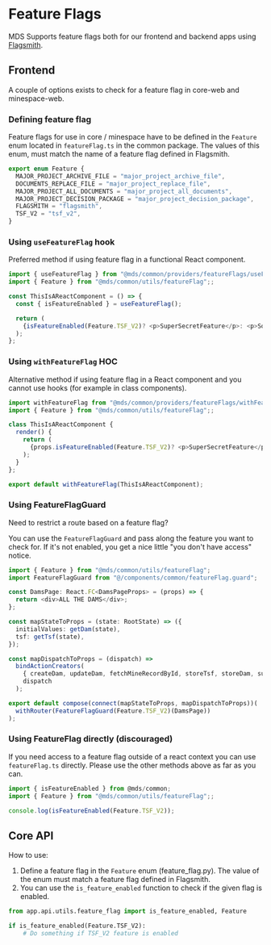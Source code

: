 # Feature Flags

MDS Supports feature flags both for our frontend and backend apps using [Flagsmith](https://docs.flagsmith.com).

## Frontend

A couple of options exists to check for a feature flag in core-web and minespace-web.

### Defining feature flag

Feature flags for use in core / minespace have to be defined in the `Feature` enum located in `featureFlag.ts` in the common package.
The values of this enum, must match the name of a feature flag defined in Flagsmith.

```typescript
export enum Feature {
  MAJOR_PROJECT_ARCHIVE_FILE = "major_project_archive_file",
  DOCUMENTS_REPLACE_FILE = "major_project_replace_file",
  MAJOR_PROJECT_ALL_DOCUMENTS = "major_project_all_documents",
  MAJOR_PROJECT_DECISION_PACKAGE = "major_project_decision_package",
  FLAGSMITH = "flagsmith",
  TSF_V2 = "tsf_v2",
}
```

### Using `useFeatureFlag` hook

Preferred method if using feature flag in a functional React component.

```typescript
import { useFeatureFlag } from "@mds/common/providers/featureFlags/useFeatureFlag";
import { Feature } from "@mds/common/utils/featureFlag";;

const ThisIsAReactComponent = () => {
  const { isFeatureEnabled } = useFeatureFlag();

  return (
    {isFeatureEnabled(Feature.TSF_V2)? <p>SuperSecretFeature</p>: <p>Sorry, you can't access this</p>}
  );
};
```

### Using `withFeatureFlag` HOC

Alternative method if using feature flag in a React component and you cannot use hooks (for example in class components).

```typescript
import withFeatureFlag from "@mds/common/providers/featureFlags/withFeatureFlag";
import { Feature } from "@mds/common/utils/featureFlag";;

class ThisIsAReactComponent {
  render() {
    return (
      {props.isFeatureEnabled(Feature.TSF_V2)? <p>SuperSecretFeature</p>: <p>Sorry, you can't access this</p>}
    );
  }
};

export default withFeatureFlag(ThisIsAReactComponent);
```

### Using FeatureFlagGuard

Need to restrict a route based on a feature flag?

You can use the `FeatureFlagGuard` and pass along the feature you want to check for.
If it's not enabled, you get a nice little "you don't have access" notice.

```typescript
import { Feature } from "@mds/common/utils/featureFlag";
import FeatureFlagGuard from "@/components/common/featureFlag.guard";

const DamsPage: React.FC<DamsPageProps> = (props) => {
  return <div>ALL THE DAMS</div>;
};

const mapStateToProps = (state: RootState) => ({
  initialValues: getDam(state),
  tsf: getTsf(state),
});

const mapDispatchToProps = (dispatch) =>
  bindActionCreators(
    { createDam, updateDam, fetchMineRecordById, storeTsf, storeDam, submit },
    dispatch
  );

export default compose(connect(mapStateToProps, mapDispatchToProps))(
  withRouter(FeatureFlagGuard(Feature.TSF_V2)(DamsPage))
);
```

### Using FeatureFlag directly (discouraged)

If you need access to a feature flag outside of a react context you can use `featureFlag.ts` directly.
Please use the other methods above as far as you can.

```typescript
import { isFeatureEnabled } from @mds/common;
import { Feature } from "@mds/common/utils/featureFlag";;

console.log(isFeatureEnabled(Feature.TSF_V2));

```

## Core API

How to use:

1. Define a feature flag in the `Feature` enum (feature_flag.py). The value of the enum must match a feature flag defined in Flagsmith.
2. You can use the `is_feature_enabled` function to check if the given flag is enabled.

```python
from app.api.utils.feature_flag import is_feature_enabled, Feature

if is_feature_enabled(Feature.TSF_V2):
    # Do something if TSF_V2 feature is enabled
```
